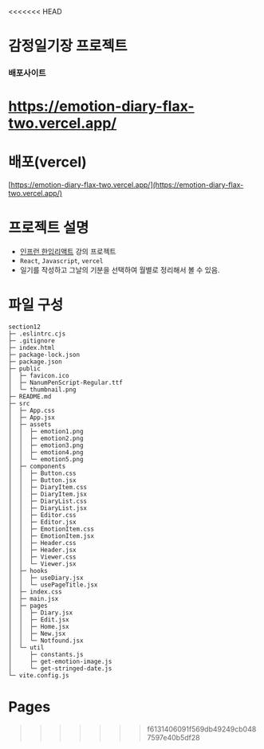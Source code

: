 <<<<<<< HEAD
# 감정일기장 프로젝트

### 배포사이트

https://emotion-diary-flax-two.vercel.app/
=======
# 배포(vercel)

[https://emotion-diary-flax-two.vercel.app/](https://emotion-diary-flax-two.vercel.app/)

# 프로젝트 설명

- [인프런 한입리액트](https://www.inflearn.com/course/%ED%95%9C%EC%9E%85-%EB%A6%AC%EC%95%A1%ED%8A%B8) 강의 프로젝트
- `React`, `Javascript`, `vercel`
- 일기를 작성하고 그날의 기분을 선택하여 월별로 정리해서 볼 수 있음.

# 파일 구성

```
section12
├─ .eslintrc.cjs
├─ .gitignore
├─ index.html
├─ package-lock.json
├─ package.json
├─ public
│  ├─ favicon.ico
│  ├─ NanumPenScript-Regular.ttf
│  └─ thumbnail.png
├─ README.md
├─ src
│  ├─ App.css
│  ├─ App.jsx
│  ├─ assets
│  │  ├─ emotion1.png
│  │  ├─ emotion2.png
│  │  ├─ emotion3.png
│  │  ├─ emotion4.png
│  │  └─ emotion5.png
│  ├─ components
│  │  ├─ Button.css
│  │  ├─ Button.jsx
│  │  ├─ DiaryItem.css
│  │  ├─ DiaryItem.jsx
│  │  ├─ DiaryList.css
│  │  ├─ DiaryList.jsx
│  │  ├─ Editor.css
│  │  ├─ Editor.jsx
│  │  ├─ EmotionItem.css
│  │  ├─ EmotionItem.jsx
│  │  ├─ Header.css
│  │  ├─ Header.jsx
│  │  ├─ Viewer.css
│  │  └─ Viewer.jsx
│  ├─ hooks
│  │  ├─ useDiary.jsx
│  │  └─ usePageTitle.jsx
│  ├─ index.css
│  ├─ main.jsx
│  ├─ pages
│  │  ├─ Diary.jsx
│  │  ├─ Edit.jsx
│  │  ├─ Home.jsx
│  │  ├─ New.jsx
│  │  └─ Notfound.jsx
│  └─ util
│     ├─ constants.js
│     ├─ get-emotion-image.js
│     └─ get-stringed-date.js
└─ vite.config.js

```

# Pages
>>>>>>> f6131406091f569db49249cb0487597e40b5df28
